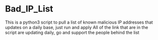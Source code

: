 # Bad_IP_List
This is a python3 script to pull a list of known malicious IP addresses that updates on a daily base, just run and apply 
All of the link that are in the script are updating daily, go and support the people behind the list
